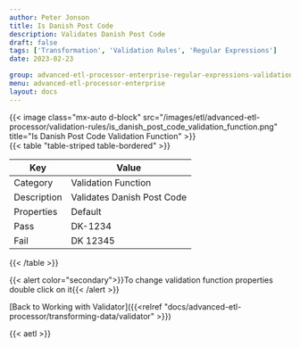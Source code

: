 ```yaml
---
author: Peter Jonson
title: Is Danish Post Code
description: Validates Danish Post Code
draft: false
tags: ['Transformation', 'Validation Rules', 'Regular Expressions']
date: 2023-02-23

group: advanced-etl-processor-enterprise-regular-expressions-validation
menu: advanced-etl-processor-enterprise
layout: docs
---
```


{{< image class="mx-auto d-block"  src="/images/etl/advanced-etl-processor/validation-rules/is_danish_post_code_validation_function.png" title="Is Danish Post Code Validation Function" >}}
\
{{< table "table-striped table-bordered" >}}

| Key         | Value                      |
| ----------- | -------------------------- |
| Category    | Validation Function        |
| Description | Validates Danish Post Code |
| Properties  | Default                    |
| Pass        | DK-1234                    |
| Fail        | DK 12345                   |

{{< /table >}}

{{< alert color="secondary">}}To change validation function properties double click on it{{< /alert >}}

[Back to Working with Validator]({{<relref "docs/advanced-etl-processor/transforming-data/validator" >}})

{{< aetl >}}
